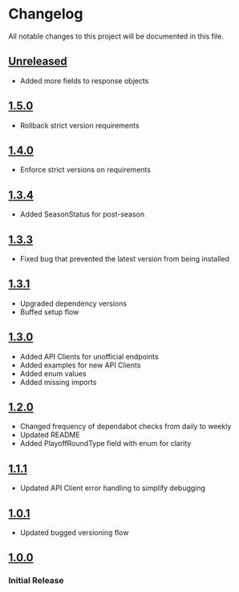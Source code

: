 # Changelog

All notable changes to this project will be documented in this file.

## [Unreleased]

- Added more fields to response objects

## [1.5.0]

- Rollback strict version requirements

## [1.4.0]

- Enforce strict versions on requirements

## [1.3.4]

- Added SeasonStatus for post-season

## [1.3.3]

- Fixed bug that prevented the latest version from being installed

## [1.3.1]

- Upgraded dependency versions
- Buffed setup flow

## [1.3.0]

- Added API Clients for unofficial endpoints
- Added examples for new API Clients
- Added enum values
- Added missing imports

## [1.2.0]

- Changed frequency of dependabot checks from daily to weekly
- Updated README
- Added PlayoffRoundType field with enum for clarity

## [1.1.1]

- Updated API Client error handling to simplify debugging

## [1.0.1]

- Updated bugged versioning flow

## [1.0.0]

### Initial Release

[Unreleased]: https://github.com/joeyagreco/sleeper/compare/v1.5.0...HEAD

[1.5.0]: https://github.com/joeyagreco/sleeper/releases/tag/v1.5.0

[1.4.0]: https://github.com/joeyagreco/sleeper/releases/tag/v1.4.0

[1.3.4]: https://github.com/joeyagreco/sleeper/releases/tag/v1.3.4

[1.3.3]: https://github.com/joeyagreco/sleeper/releases/tag/v1.3.3

[1.3.1]: https://github.com/joeyagreco/sleeper/releases/tag/v1.3.1

[1.3.0]: https://github.com/joeyagreco/sleeper/releases/tag/v1.3.0

[1.2.0]: https://github.com/joeyagreco/sleeper/releases/tag/v1.2.0

[1.1.1]: https://github.com/joeyagreco/sleeper/releases/tag/v1.1.1

[1.0.1]: https://github.com/joeyagreco/sleeper/releases/tag/v1.0.1

[1.0.0]: https://github.com/joeyagreco/sleeper/releases/tag/v1.0.0
